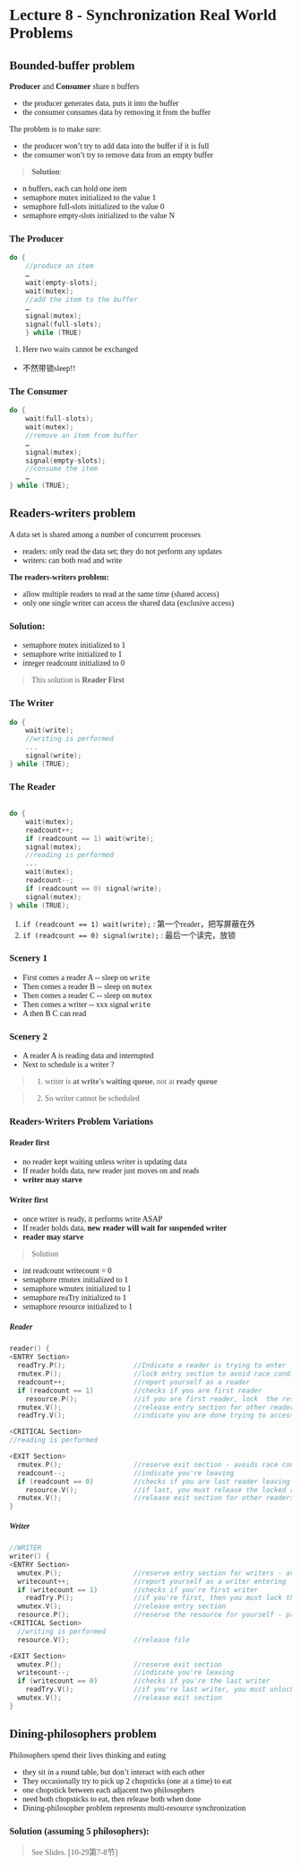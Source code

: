 <font face = "Times New Roman">

# Lecture 8 - Synchronization Real World Problems

## Bounded-buffer problem

**Producer** and **Consumer** share n buffers

* the producer generates data, puts it into the buffer
* the consumer consumes data by removing it from the buffer

The problem is to make sure:

* the producer won’t try to add data into the buffer if it is full
* the consumer won’t try to remove data from an empty buffer

> **Solution**: 

* n buffers, each can hold one item
* semaphore mutex initialized to the value 1
* semaphore full-slots initialized to the value 0
* semaphore empty-slots initialized to the value N


### The Producer

```cpp
do {
    //produce an item
    …
    wait(empty-slots);
    wait(mutex);
    //add the item to the buffer
    …
    signal(mutex);
    signal(full-slots);
    } while (TRUE)
```
1. Here two waits cannot be exchanged

* 不然带锁sleep!!

### The Consumer

```cpp
do {
    wait(full-slots);
    wait(mutex);
    //remove an item from buffer
    …
    signal(mutex);
    signal(empty-slots);
    //consume the item
    …
} while (TRUE);
```

## Readers-writers problem

A data set is shared among a number of concurrent processes

* readers: only read the data set; they do not perform any updates
* writers: can both read and write

**The readers-writers problem:**

* allow multiple readers to read at the same time (shared access)
* only one single writer can access the shared data (exclusive access)

### Solution:

* semaphore mutex initialized to 1
* semaphore write initialized to 1
* integer readcount initialized to 0

> This solution is **Reader First**

### The Writer

```cpp
do {
    wait(write);
    //writing is performed
    ...
    signal(write);
} while (TRUE);
```

### The Reader

```cpp

do {
    wait(mutex);
    readcount++;
    if (readcount == 1) wait(write);
    signal(mutex);
    //reading is performed
    ...
    wait(mutex);
    readcount--;
    if (readcount == 0) signal(write);
    signal(mutex);
} while (TRUE);
```

1. `if (readcount == 1) wait(write);` : 第一个reader，把写屏蔽在外
2. `if (readcount == 0) signal(write);` : 最后一个读完，放锁

### Scenery 1

* First comes a reader A -- sleep on `write`
* Then comes a reader B -- sleep on `mutex`
* Then comes a reader C -- sleep on `mutex`
* Then comes a writer -- xxx signal `write`
* A then B C can read

### Scenery 2

* A reader A is reading data and interrupted
* Next to schedule is a writer ?

> 1. writer is **at write's waiting queue**, not at **ready queue**

> 2. So writer cannot be scheduled


### Readers-Writers Problem Variations

#### Reader first

* no reader kept waiting unless writer is updating data
* If reader holds data, new reader just moves on and reads
* **writer may starve**

#### Writer first

* once writer is ready, it performs write ASAP
* If reader holds data, **new reader will wait for suspended writer**
* **reader may starve**

> Solution

* int readcount writecount = 0
* semaphore rmutex initialized to 1
* semaphore wmutex initialized to 1
* semaphore reaTry initialized to 1
* semaphore resource initialized to 1

##### Reader

```cpp
reader() {
<ENTRY Section>
  readTry.P();                 //Indicate a reader is trying to enter
  rmutex.P();                  //lock entry section to avoid race condition with other readers
  readcount++;                 //report yourself as a reader
  if (readcount == 1)          //checks if you are first reader
    resource.P();              //if you are first reader, lock  the resource
  rmutex.V();                  //release entry section for other readers
  readTry.V();                 //indicate you are done trying to access the resource

<CRITICAL Section>
//reading is performed

<EXIT Section>
  rmutex.P();                  //reserve exit section - avoids race condition with readers
  readcount--;                 //indicate you're leaving
  if (readcount == 0)          //checks if you are last reader leaving
    resource.V();              //if last, you must release the locked resource
  rmutex.V();                  //release exit section for other readers
}
```

##### Writer 

```cpp
//WRITER
writer() {
<ENTRY Section>
  wmutex.P();                  //reserve entry section for writers - avoids race conditions
  writecount++;                //report yourself as a writer entering
  if (writecount == 1)         //checks if you're first writer
    readTry.P();               //if you're first, then you must lock the readers out. Prevent them from trying to enter CS
  wmutex.V();                  //release entry section
  resource.P();                //reserve the resource for yourself - prevents other writers from simultaneously editing the shared resource
<CRITICAL Section>
  //writing is performed
  resource.V();                //release file

<EXIT Section>
  wmutex.P();                  //reserve exit section
  writecount--;                //indicate you're leaving
  if (writecount == 0)         //checks if you're the last writer
    readTry.V();               //if you're last writer, you must unlock the readers. Allows them to try enter CS for reading
  wmutex.V();                  //release exit section
}
```

## Dining-philosophers problem

Philosophers spend their lives thinking and eating

* they sit in a round table, but don’t interact with each other
* They occasionally try to pick up 2 chopsticks (one at a time) to eat
* one chopstick between each adjacent two philosophers
*  need both chopsticks to eat, then release both when done
*  Dining-philosopher problem represents multi-resource synchronization

### Solution (assuming 5 philosophers):

> See Slides. [10-29第7-8节]



</font>